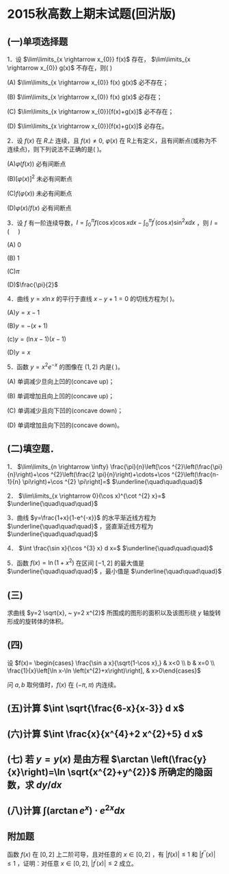 # 2015秋高数上期末试题(回沜版)

## (一)单项选择题

1．设 $\lim\limits_{x \rightarrow x_{0}} f(x)$ 存在， $\lim\limits_{x \rightarrow x_{0}} g(x)$ 不存在，则( )

(A) $\lim\limits_{x \rightarrow x_{0}} f(x) g(x)$ 必不存在；

(B) $\lim\limits_{x \rightarrow x_{0}} f(x) g(x)$ 必存在；

(C) $\lim\limits_{x \rightarrow x_{0}}[f(x)+g(x)]$ 必不存在；

(D) $\lim\limits_{x \rightarrow x_{0}}[f(x)+g(x)]$ 必存在。

2．设 $f(x)$ 在 $R 上$ 连续，且 $f(x) \neq 0, ~ \varphi(x)$ 在 R上有定义，且有间断点(或称为不连续点)，则下列说法不正确的是( )。

(A)$\varphi(f(x))$ 必有间断点

(B)$[\varphi(x)]^{2}$ 未必有间断点

(C)$f(\varphi(x))$ 未必有间断点

(D)$\varphi(x) / f(x)$ 必有间断点

3．设 $f$ 有一阶连续导数，$I=\int_{0}^{\pi} f(\cos x) \cos x d x-\int_{0}^{\pi} f^{\prime}(\cos x) \sin ^{2} x d x$ ，则 $I=(\quad$ )

(A) 0

(B) 1

(C)$\pi$

(D)$\frac{\pi}{2}$

4．曲线 $y=x \ln x$ 的平行于直线 $x-y+1=0$ 的切线方程为( )。

(A)$y=x-1$

(B)$y=-(x+1)$

(c)$y=(\ln x-1)(x-1)$

(D)$y=x$

5．函数 $y=x^{2} e^{-x}$ 的图像在 $(1,2)$ 内是( )。

(A) 单调减少旦向上凹的(concave up)；

(B) 单调增加且向上凹的(concave up)；

(C) 单调减少且向下凹的(concave down)；

(D) 单调增加且向下凹的(concave down)。

## (二)填空题．

1． $\lim\limits_{n \rightarrow \infty} \frac{\pi}{n}\left[\cos ^{2}\left(\frac{\pi}{n}\right)+\cos ^{2}\left(\frac{2 \pi}{n}\right)+\cdots+\cos ^{2}\left(\frac{n-1}{n} \pi\right)+\cos ^{2} \pi\right]=$ $\underline{\quad\quad\quad}$

2． $\lim\limits_{x \rightarrow 0}(\cos x)^{\cot ^{2} x}=$ $\underline{\quad\quad\quad}$

3．曲线 $y=\frac{1+x}{1-e^{-x}}$ 的水平渐近线方程为 $\underline{\quad\quad\quad}$ ，竖直渐近线方程为 $\underline{\quad\quad\quad}$

4． $\int \frac{\sin x}{\cos ^{3} x} d x=$ $\underline{\quad\quad\quad}$

5．函数 $f(x)=\ln \left(1+x^{2}\right)$ 在区间 $[-1,2]$ 的最大值是 $\underline{\quad\quad\quad}$ ，最小值是 $\underline{\quad\quad\quad}$

## (三)

求曲线 $y=2 \sqrt{x}, ~ y=2 x^{2}$ 所围成的图形的面积以及该图形绕 $y$ 轴旋转形成的旋转体的体积。

## (四)

设 $f(x)= \begin{cases}
\frac{\sin a x}{\sqrt{1-\cos x},} & x<0 \\
b & x=0 \\
\frac{1}{x}\left[\ln x-\ln \left(x^{2}+x\right)\right], & x>0\end{cases}$

问 $a, b$ 取何值时，$f(x)$ 在 $(-\pi, \pi)$ 内连续。

## (五)计算 $\int \sqrt{\frac{6-x}{x-3}} d x$

## (六)计算 $\int \frac{x}{x^{4}+2 x^{2}+5} d x$

## (七) 若 $y=y(x)$ 是由方程 $\arctan \left(\frac{y}{x}\right)=\ln \sqrt{x^{2}+y^{2}}$ 所确定的隐函数，求 $d y / d x$

## (八)计算 $\int\left(\arctan e^{x}\right) \cdot e^{2 x} d x$

## 附加题

函数 $f(x)$ 在 $[0,2]$ 上二阶可导，且对任意的 $x \in[0,2]$ ，有 $|f(x)| \leq 1$ 和 $\left|f^{\prime \prime}(x)\right| \leq 1$ ，证明：对任意 $x \in[0,2], ~\left|f^{\prime}(x)\right| \leq 2$ 成立。
